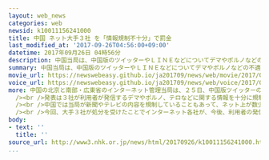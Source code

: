 ```yaml
---
layout: web_news
categories: web
newsid: k10011156241000
title: 中国 ネット大手３社 を「情報規制不十分」で罰金
last_modified_at: '2017-09-26T04:56:00+09:00'
datetime: 2017年09月26日 04時56分
description: 中国当局は、中国版のツイッターやＬＩＮＥなどについてデマやポルノなどの不適切な情報が十分に規制されていないとしてインターネット大手３社に罰金を科す行政処分を下したと発表し１０月の共産党大会を控えネット上の言論統制を強めています。
summary: 中国当局は、中国版のツイッターやＬＩＮＥなどについてデマやポルノなどの不適切な情報が十分に規制されていないとしてインターネット大手３社に罰金を科す行政処分を下したと発表し１０月の共産党大会を控えネット上の言論統制を強めています。
movie_url: https://newswebeasy.github.io/ja201709/news/web/movie/2017/09/26/k10011156241000.mp4
voice_url: https://newswebeasy.github.io/ja201709/news/web/voice/2017/09/26/k10011156241000.mp3
more: 中国の北京と南部・広東省のインターネット管理当局は、２５日、中国版ツイッターの「ウェイボー」と中国版ＬＩＮＥの「ウェイシン」、それに最大手の検索サイト「バイドゥ」の掲示板をそれぞれ運営するネット大手３社に対して、ことし６月に施行されたインターネット安全法に違反したとして、罰金を科す行政処分を下したと発表しました。<br
  /><br />発表は３社が利用者が発信するデマやポルノ、テロなどに関する情報を十分に規制しなかったとしていて当局は、各社に管理責任を果たすよう求めたとしています。<br
  /><br />中国では当局が新聞やテレビの内容を規制していることもあって、ネット上が数少ない意見表明の場となっていますが、書き込みが政府や共産党にとって都合の悪い内容と見なされれば次々と削除されています。<br
  /><br />今回、大手３社が処分を受けたことでインターネット各社が、今後、利用者の発信内容を制限する動きを強めることも予想されていて、１０月１８日に始まる５年に１度の共産党大会を控え中国当局はネット上の言論統制を強める姿勢を明確にしています。
body:
- text: ''
  title: ''
source_url: http://www3.nhk.or.jp/news/html/20170926/k10011156241000.html
...
```

